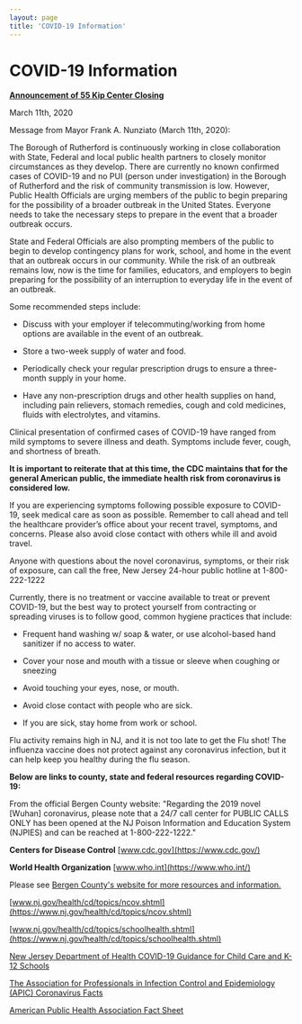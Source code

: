 ```yaml
---
layout: page
title: 'COVID-19 Information'
---
```

  
# COVID-19 Information

[**Announcement of 55 Kip Center Closing**](/covid-related-closures.md)


March 11th, 2020

Message from Mayor Frank A. Nunziato (March 11th, 2020):

The Borough of Rutherford is continuously working in close collaboration
with State, Federal and local public health partners to closely monitor
circumstances as they develop. There are currently no known confirmed
cases of COVID-19 and no PUI (person under investigation) in the
Borough of Rutherford and the risk of community transmission is
low. However, Public Health Officials are urging members of the public to
begin preparing for the possibility of a broader outbreak in the United
States. Everyone needs to take the necessary steps to prepare in the
event that a broader outbreak occurs.

State and Federal Officials are also prompting members of the public to
begin to develop contingency plans for work, school, and home in the
event that an outbreak occurs in our community. While the risk of an
outbreak remains low, now is the time for families, educators, and
employers to begin preparing for the possibility of an interruption to
everyday life in the event of an outbreak.

Some recommended steps include:

- Discuss with your employer if telecommuting/working from home
options are available in the event of an outbreak.

- Store a two-week supply of water and food.

- Periodically check your regular prescription drugs to ensure a three-
month supply in your home.

- Have any non-prescription drugs and other health supplies on hand,
including pain relievers, stomach remedies, cough and cold medicines,
fluids with electrolytes, and vitamins.

Clinical presentation of confirmed cases of COVID-19 have ranged from
mild symptoms to severe illness and death. Symptoms include fever,
cough, and shortness of breath. 

**It is important to reiterate that at this time, the CDC maintains that for the general American public, the immediate
health risk from coronavirus is considered low.**

If you are experiencing symptoms following possible exposure to COVID-
19, seek medical care as soon as possible. Remember to call ahead and
tell the healthcare provider’s office about your recent travel, symptoms,
and concerns. Please also avoid close contact with others while ill and
avoid travel.

Anyone with questions about the novel coronavirus, symptoms, or their risk
of exposure, can call the free, New Jersey 24-hour public hotline at 1-800-
222-1222

Currently, there is no treatment or vaccine available to treat or prevent
COVID-19, but the best way to protect yourself from contracting or
spreading viruses is to follow good, common hygiene practices that
include:

- Frequent hand washing w/ soap &amp; water, or use alcohol-based
hand sanitizer if no access to water.

- Cover your nose and mouth with a tissue or sleeve when coughing
or sneezing

- Avoid touching your eyes, nose, or mouth.

- Avoid close contact with people who are sick.

- If you are sick, stay home from work or school.

Flu activity remains high in NJ, and it is not too late to get the Flu shot!
The influenza vaccine does not protect against any coronavirus
infection, but it can help keep you healthy during the flu season.

**Below are links to county, state and federal resources regarding COVID-19:**

From the official Bergen County website: "Regarding the 2019 novel [Wuhan] coronavirus, please note that a 24/7 call center for PUBLIC CALLS ONLY has been opened at the NJ Poison Information and Education System (NJPIES) and can be reached at 1-800-222-1222."

**Centers for Disease Control** [www.cdc.gov](https://www.cdc.gov/)

**World Health Organization** [www.who.int](https://www.who.int/)

Please see [Bergen County's website for more resources and information.](https://www.co.bergen.nj.us/health-promotion/2019-novel-corona-virus) 

[www.nj.gov/health/cd/topics/ncov.shtml](https://www.nj.gov/health/cd/topics/ncov.shtml)

[www.nj.gov/health/cd/topics/schoolhealth.shtml](https://www.nj.gov/health/cd/topics/schoolhealth.shtml)

[New Jersey Department of Health
COVID-19 Guidance for Child Care and K-12 Schools](https://storage.googleapis.com/static.rutherford-nj.com/covid/COVID19_schools_FINAL_3.2.20.pdf)

[The Association for Professionals in Infection Control and Epidemiology (APIC) Coronavirus Facts](https://storage.googleapis.com/static.rutherford-nj.com/covid/02420_Coronavirus_HiresNoBleed.pdf)

[American Public Health Association Fact Sheet](https://storage.googleapis.com/static.rutherford-nj.com/covid/GetReady-2019nCovFactSheet.pdf)
